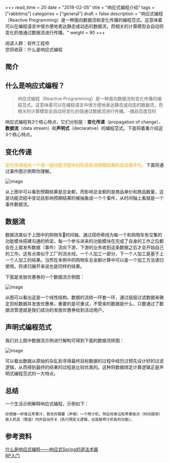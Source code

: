 

+++
read_time = 20
date = "2018-02-05"
title = "响应式编程介绍"
tags = ["rabbitmq"]
categories = ["general"]
draft = false
description = "响应式编程（Reactive Programming）是一种面向数据流和变化传播的编程范式。这意味着可以在编程语言中很方便地表达静态或动态的数据流，而相关的计算模型会自动将变化的值通过数据流进行传播。"
weight = 90
+++

阅读人群：软件工程师   
您将收获：什么是响应式编程


## 简介

## 什么是响应式编程？
> 响应式编程（Reactive Programming）是一种面向数据流和变化传播的编程范式。这意味着可以在编程语言中很方便地表达静态或动态的数据流，而相关的计算模型会自动将变化的值通过数据流进行传播。-摘自百度百科

响应式编程有3个核心特点，它们分别是：**变化传递**（propagation of change）、**数据流**（data stream）和**声明式**（declarative）的编程范式。下面将着重介绍这3个核心特点。

## 变化传递
<font color=#f1ab03>变化传递是对一个或一组功能流程中的任意影响预期结果的变动事件化。</font>下面将通过事件图示例帮你理解。

![image](https://os-qingdao.oss-cn-qingdao.aliyuncs.com/note/image/event-flow.png)

从上图中可以看到预期结果是总金额，而影响总金额的是商品单价和商品数量，这是功能流程中变动且影响预期结果的被抽象成一个个事件，从时间轴上看就是一个事件数据流。

## 数据流
数据流类似于上图中的购物车🛒时间轴，通过搭桥牵线为每一个和购物车有交集的功能模块搭建沟通的桥梁，每一个参与进来的功能模块在完成了自身的工作之后都会在上面发布数据（事件）流向下游，下游的业务收到这条数据之后才会开始自己的工作。这有点类似于工厂的流水线，一个人加工一部分，下一个人加工是基于上一个人加工的结果。当然在本例中的购物车总金额计算中可以是一个加工方法递归使用，将递归展开来说也是同样的结果。

下面是发放优惠券的一个数据流示例图：

![image](https://os-qingdao.oss-cn-qingdao.aliyuncs.com/note/image/data-stream.png)

从图可以看出这是一个线性结构，数据的流转一环套一环，通过层层过滤数据来确定目标数据并发放优惠券。重要的是可重试，不管来的数据是什么，只要通过了数据流管道就是我们成功的发放优惠券给到活动用户。

## 声明式编程范式
我们对上图中数据流示例进行解构可得到下面的数据流转图：

![image](https://os-qingdao.oss-cn-qingdao.aliyuncs.com/note/image/data-stream2.png)

可以看出数据从原始的杂乱到寻得最终目标数据的过程中经历过预先设计好的过滤逻辑，从而得到最终的结果的过程是比较优美的。这种将数据绑定计算逻辑正是声明式编程范式的一大特点。

## 总结
一个生活示例解释响应式编程，示例如下：


```
你想做一杯青瓜苹果汁，首先你需要（声明）一个榨汁机，然后将青瓜和苹果依次（时间顺序）放入机具（管道）内并启动开关（执行预定义逻辑，也就是榨汁机有的功能）。
```


## 参考资料

[什么是响应式编程——响应式Spring的道法术器](https://blog.csdn.net/get_set/article/details/79455258)  
[RP入门](https://github.com/benjycui/introrx-chinese-edition)